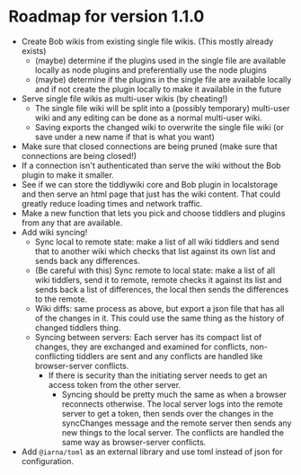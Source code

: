 # Roadmap for version 1.1.0

- Create Bob wikis from existing single file wikis. (This mostly already exists)
  - (maybe) determine if the plugins used in the single file are available
    locally as node plugins and preferentially use the node plugins
  - (maybe) determine if the plugins in the single file are available locally
    and if not create the plugin locally to make it available in the future
- Serve single file wikis as multi-user wikis (by cheating!)
  - The single file wiki will be split into a (possibly temporary) multi-user
    wiki and any editing can be done as a normal multi-user wiki.
  - Saving exports the changed wiki to overwrite the single file wiki (or save
    under a new name if that is what you want)
- Make sure that closed connections are being pruned (make sure that
  connections are being closed!)
- If a connection isn't authenticated than serve the wiki without the Bob
  plugin to make it smaller.
- See if we can store the tiddlywiki core and Bob plugin in localstorage and
  then serve an html page that just has the wiki content. That could greatly
  reduce loading times and network traffic.
- Make a new function that lets you pick and choose tiddlers and plugins from
  any that are available.
- Add wiki syncing!
  - Sync local to remote state: make a list of all wiki tiddlers and send that
    to another wiki which checks that list against its own list and sends back
    any differences.
  - (Be careful with this) Sync remote to local state: make a list of all wiki
    tiddlers, send it to remote, remote checks it against its list and sends
    back a list of differences, the local then sends the differences to the
    remote.
  - Wiki diffs: same process as above, but export a json file that has all of
    the changes in it. This could use the same thing as the history of changed
    tiddlers thing.
  - Syncing between servers: Each server has its compact list of changes, they
    are exchanged and examined for conflicts, non-conflicting tiddlers are sent
    and any conflicts are handled like browser-server conflicts.
    - If there is security than the initiating server needs to get an access
      token from the other server.
      - Syncing should be pretty much the same as when a browser reconnects otherwise. The local server logs into the remote server to get a token, then sends over the changes in the syncChanges message and the remote server then sends any new things to the local server. The conflicts are handled the same way as browser-server conflicts.
- Add `@iarna/toml` as an external library and use toml instead of json for
  configuration.
